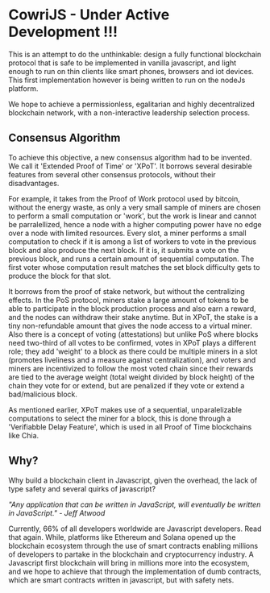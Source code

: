 # CowriJS  - Under Active Development !!!

This is an attempt to do the unthinkable: design a fully functional blockchain protocol that is safe to be implemented in vanilla javascript, and light enough to run on thin clients like smart phones, browsers and iot devices. This first implementation however is being written to run on the nodeJs platform.

We hope to achieve a permissionless, egalitarian and highly decentralized blockchain network, with a non-interactive leadership selection process.


## Consensus Algorithm

To achieve this objective, a new consensus algorithm had to be invented. We call it 'Extended Proof of Time' or 'XPoT'. It borrows several desirable features from several other consensus protocols, without their disadvantages. 

For example, it takes from the Proof of Work protocol used by bitcoin, without the energy waste, as only a very small sample of miners are chosen to perform a small computation or 'work', but the work is linear and cannot be parralellized, hence a node with a higher computing power have no edge over a node with limited resources. Every slot, a miner performs a small computation to check if it is among a list of workers to vote in the previous block and also produce the next block. If it is, it submits a vote on the previous block, and runs a certain amount of sequential computation. The first voter whose computation result matches the set block difficulty gets to produce the block for that slot.

It borrows from the proof of stake network, but without the centralizing effects. In the PoS protocol, miners stake a large amount of tokens to be able to participate in the block production process and also earn a reward, and the nodes can withdraw their stake anytime. But in XPoT, the stake is a tiny non-refundable amount that gives the node access to a virtual miner. Also there is a concept of voting (attestations) but unlike PoS where blocks need two-third of all votes to be confirmed, votes in XPoT plays a different role; they add 'weight' to a block as there could be multiple miners in a slot (promotes liveliness and a measure against centralization), and voters and miners are incentivized to follow the most voted chain since their rewards are tied to the average weight (total weight divided by block height) of the chain they vote for or extend, but are penalized if they vote or extend a bad/malicious block.

As mentioned earlier, XPoT makes use of a sequential, unparalelizable computations to select the miner for a block, this is done through a 'Verifiabble Delay Feature', which is used in all Proof of Time blockchains like Chia.


## Why?

Why build a blockchain client in Javascript, given the overhead, the lack of type safety and several quirks of javascript?

*"Any application that can be written in JavaScript, will eventually be written in JavaScript." - Jeff Atwood*

Currently, 66% of all developers worldwide are Javascript developers. Read that again. While, platforms like Ethereum and Solana opened up the blockchain ecosystem through the use of smart contracts enabling millions of developers to partake in the blockchain and cryptocurrency industry. A Javascript first blockchain will bring in millions more into the ecosystem, and we hope to achieve that through the implementation of dumb contracts, which are smart contracts written in javascript, but with safety nets.
